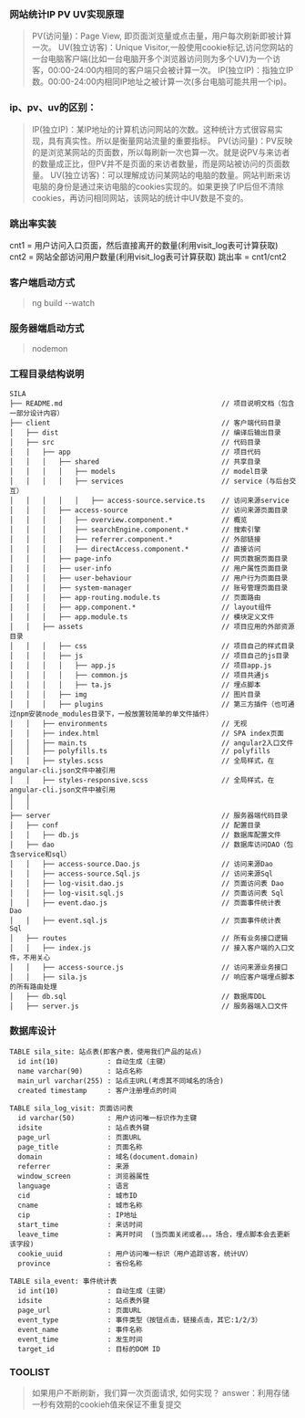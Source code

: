 ### 网站统计IP PV UV实现原理
> PV(访问量)：Page View, 即页面浏览量或点击量，用户每次刷新即被计算一次。
> UV(独立访客)：Unique Visitor,一般使用cookie标记,访问您网站的一台电脑客户端(比如一台电脑开多个浏览器访问则为多个UV)为一个访客，00:00-24:00内相同的客户端只会被计算一次。
> IP(独立IP)：指独立IP数。00:00-24:00内相同IP地址之被计算一次(多台电脑可能共用一个ip)。

### ip、pv、uv的区别：
> IP(独立IP)：某IP地址的计算机访问网站的次数。这种统计方式很容易实现，具有真实性。所以是衡量网站流量的重要指标。
> PV(访问量)：PV反映的是浏览某网站的页面数，所以每刷新一次也算一次。就是说PV与来访者的数量成正比，但PV并不是页面的来访者数量，而是网站被访问的页面数量。
> UV(独立访客)：可以理解成访问某网站的电脑的数量。网站判断来访电脑的身份是通过来访电脑的cookies实现的。如果更换了IP后但不清除cookies，再访问相同网站，该网站的统计中UV数是不变的。

### 跳出率实装

  cnt1 = 用户访问入口页面，然后直接离开的数量(利用visit_log表可计算获取)
  cnt2 = 网站全部访问用户数量(利用visit_log表可计算获取)
  跳出率 = cnt1/cnt2

### 客户端启动方式
> ng build --watch

### 服务器端启动方式
> nodemon

### 工程目录结构说明
```
SILA
├── README.md                                       // 项目说明文档（包含一部分设计内容）
├── client                                          // 客户端代码目录
│   ├── dist                                        // 编译后输出目录
│   ├── src                                         // 代码目录
│   │   ├── app                                     // 项目代码
│   │   │   ├── shared                              // 共享目录
│   │   │   │   ├── models                          // model目录
│   │   │   │   ├── services                        // service（与后台交互）
│   │   │   │   │   ├── access-source.service.ts    // 访问来源service
│   │   │   ├── access-source                       // 访问来源页面目录
│   │   │   │   ├── overview.component.*            // 概览
│   │   │   │   ├── searchEngine.component.*        // 搜索引擎
│   │   │   │   ├── referrer.component.*            // 外部链接
│   │   │   │   ├── directAccess.component.*        // 直接访问
│   │   │   ├── page-info                           // 网页数据页面目录
│   │   │   ├── user-info                           // 用户属性页面目录
│   │   │   ├── user-behaviour                      // 用户行为页面目录
│   │   │   ├── system-manager                      // 账号管理页面目录
│   │   │   ├── app-routing.module.ts               // 页面路由
│   │   │   ├── app.component.*                     // layout组件
│   │   │   ├── app.module.ts                       // 模块定义文件
│   │   ├── assets                                  // 项目应用的外部资源目录
│   │   │   ├── css                                 // 项目自己的样式目录
│   │   │   ├── js                                  // 项目自己的js目录
│   │   │   │   ├── app.js                          // 项目app.js
│   │   │   │   ├── common.js                       // 项目共通js
│   │   │   │   ├── ta.js                           // 埋点脚本
│   │   │   ├── img                                 // 图片目录
│   │   │   ├── plugins                             // 第三方插件（也可通过npm安装node_modules目录下，一般放置较简单的单文件插件）
│   │   ├── environments                            // 无视
│   │   ├── index.html                              // SPA index页面
│   │   ├── main.ts                                 // angular2入口文件
│   │   ├── polyfills.ts                            // polyfills
│   │   ├── styles.scss                             // 全局样式，在angular-cli.json文件中被引用
│   │   ├── styles-responsive.scss                  // 全局样式，在angular-cli.json文件中被引用
│   │
│   │
├── server                                          // 服务器端代码目录
│   ├── conf                                        // 配置目录
│   │   ├── db.js                                   // 数据库配置文件
│   ├── dao                                         // 数据库访问DAO（包含service和sql）
│   │   ├── access-source.Dao.js                    // 访问来源Dao
│   │   ├── access-source.Sql.js                    // 访问来源Sql
│   │   ├── log-visit.dao.js                        // 页面访问表 Dao
│   │   ├── log-visit.sql.js                        // 页面访问表 Sql
│   │   ├── event.dao.js                            // 页面事件统计表 Dao
│   │   ├── event.sql.js                            // 页面事件统计表 Sql
│   ├── routes                                      // 所有业务接口逻辑
│   │   ├── index.js                                // 接入客户端的入口文件，不用关心
│   │   ├── access-source.js                        // 访问来源业务接口
│   │   ├── sila.js                                 // 响应客户端埋点脚本的所有路由处理
│   ├── db.sql                                      // 数据库DDL
│   ├── server.js                                   // 服务器端入口文件

```



### 数据库设计

```
TABLE sila_site: 站点表(即客户表，使用我们产品的站点)
  id int(10)            : 自动生成（主键）
  name varchar(90)      : 站点名称
  main_url varchar(255) : 站点主URL(考虑其不同域名的场合)
  created timestamp     : 客户注册埋点的时间
```

```
TABLE sila_log_visit: 页面访问表
  id varchar(50)        : 用户访问唯一标识作为主键
  idsite                : 站点表外键
  page_url              : 页面URL
  page_title            : 页面名称
  domain                : 域名(document.domain)
  referrer              : 来源
  window_screen         : 浏览器属性
  language              : 语言
  cid                   : 城市ID
  cname                 : 城市名称
  cip                   : IP地址  
  start_time            : 来访时间
  leave_time            : 离开时间  (当页面关闭或者。。。场合，埋点脚本会去更新该字段)
  cookie_uuid           : 用户访问唯一标识（用户追踪访客，统计UV）
  province              : 省份名称
```

```
TABLE sila_event: 事件统计表
  id int(10)            : 自动生成（主键）
  idsite                : 站点表外键
  page_url              : 页面URL
  event_type            : 事件类型（按钮点击，链接点击，其它:1/2/3）
  event_name            : 事件名称
  event_time            : 发生时间
  target_id             : 目标的DOM ID
```



### TOOLIST
> 如果用户不断刷新，我们算一次页面请求, 如何实现？
answer：利用存储一秒有效期的cookieh值来保证不重复提交

